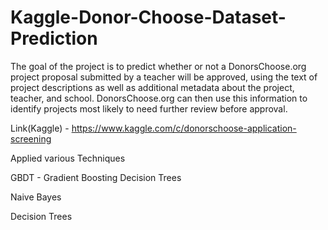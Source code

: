 # Kaggle-Donor-Choose-Dataset-Prediction
The goal of the project is to predict whether or not a DonorsChoose.org project proposal submitted by a teacher will be approved, using the text of project descriptions as well as additional metadata about the project, teacher, and school. DonorsChoose.org can then use this information to identify projects most likely to need further review before approval.

Link(Kaggle) - https://www.kaggle.com/c/donorschoose-application-screening

Applied various Techniques

GBDT - Gradient Boosting Decision Trees

Naive Bayes

Decision Trees
